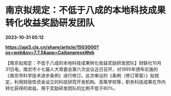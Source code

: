 # 南京拟规定：不低于八成的本地科技成果转化收益奖励研发团队

**2023-10-31 05:12**

**https://api3.cls.cn/share/article/1503000?os=web&sv=7.7.5&app=CailianpressWeb**

【南京拟规定：不低于八成的本地科技成果转化收益奖励研发团队】财联社10月31日电，南京市十七届人大常委会第六次会议近日召开，对1995年颁布实施的《南京市科学技术进步条例》进行修订。此次审议的《条例（修订草案）》拟规定，利用财政性资金设立的科技研究开发机构、高等学校等，职务科技成果在市内转化获得的收益，用于奖励研发团队的比例不低于80%。